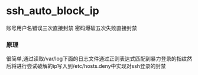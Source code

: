 # ssh_auto_block_ip
账号用户名错误三次直接封禁
密码爆破五次失败直接封禁

### 原理
很简单,通过读取/var/log下面的日志文件通过正则表达式匹配到暴力登录的指纹然后将进行尝试破解的ip写入到/etc/hosts.deny中实现对ssh登录的封禁
